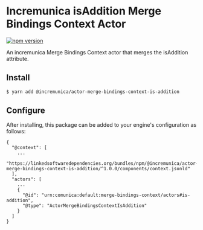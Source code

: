 # Incremunica isAddition Merge Bindings Context Actor

[![npm version](https://badge.fury.io/js/@incremunica%2Factor-merge-bindings-context-is-addition.svg)](https://badge.fury.io/js/@incremunica%2Factor-merge-bindings-context-is-addition)

An incremunica Merge Bindings Context actor that merges the isAddition attribute.

## Install

```bash
$ yarn add @incremunica/actor-merge-bindings-context-is-addition
```

## Configure

After installing, this package can be added to your engine's configuration as follows:
```text
{
  "@context": [
    ...
    "https://linkedsoftwaredependencies.org/bundles/npm/@incremunica/actor-merge-bindings-context-is-addition/^1.0.0/components/context.jsonld"
  ],
  "actors": [
    ...
    {
      "@id": "urn:comunica:default:merge-bindings-context/actors#is-addition",
      "@type": "ActorMergeBindingsContextIsAddition"
    }
  ]
}
```
